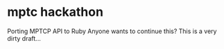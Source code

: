 # mptc hackathon

Porting MPTCP API to Ruby
Anyone wants to continue this?
This is a very dirty draft...
